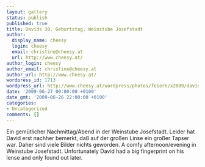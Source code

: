 ```yaml
---
layout: gallery
status: publish
published: true
title: Davids 30. Geburtstag, Weinstube Josefstadt
author:
  display_name: cheesy
  login: cheesy
  email: christine@cheesy.at
  url: http://www.cheesy.at/
author_login: cheesy
author_email: christine@cheesy.at
author_url: http://www.cheesy.at/
wordpress_id: 1713
wordpress_url: http://www.cheesy.at/wordpress/photos/feiern/x2009/davids-30-geburtstag-weinstube-josefstadt/
date: '2009-06-27 00:00:00 +0100'
date_gmt: '2009-06-26 22:00:00 +0100'
categories:
- Uncategorized
comments: []
---
```

<!--:de-->Ein gemütlicher Nachmittag/Abend in der Weinstube Josefstadt. Leider hat David erst nachher bemerkt, daß auf der großen Linse ein großer Tapser war. Daher sind viele Bilder nichts geworden.
<!--:--><!--:en-->A comfy afternoon/evening in Weinstube Josefstadt. Unfortunately David had a big fingerprint on his lense and only found out later.
<!--:-->
